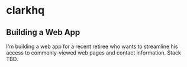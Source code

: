 # clarkhq

## Building a Web App

I'm building a web app for a recent retiree who wants to streamline his access to commonly-viewed web pages and contact information. Stack TBD.
